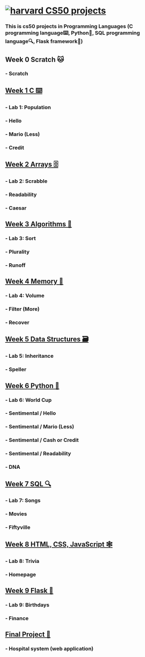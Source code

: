 # [![harvard](https://pll.harvard.edu/themes/custom/twel_scholar/favicon.ico) CS50 projects](https://github.com/ms228823/CS50-projects)
### This is cs50 projects in Programming Languages (C programming language⌨️, Python🐍, SQL programming language🔍, Flask framework🧪)
## Week 0 Scratch 🐱
### - Scratch 

## [Week 1 C ⌨️](https://github.com/ms228823/CS50-projects/tree/main/C-projects/Week-1)
### - Lab 1: Population
### - Hello
### - Mario (Less)
### - Credit

## [Week 2 Arrays 🗄️](https://github.com/ms228823/CS50-projects/tree/main/C-projects/Week-2)
### - Lab 2: Scrabble
### - Readability
### - Caesar

## [Week 3 Algorithms 📝](https://github.com/ms228823/CS50-projects/tree/main/C-projects/Week-3)
### - Lab 3: Sort
### - Plurality
### - Runoff 

## [Week 4 Memory 🧠](https://github.com/ms228823/CS50-projects/tree/main/C-projects/Week-4)
### - Lab 4: Volume 
### - Filter (More)
### - Recover 

## [Week 5 Data Structures 🗃️](https://github.com/ms228823/CS50-projects/tree/main/C-projects/Week-5)
### - Lab 5: Inheritance
### - Speller

## [Week 6 Python 🐍](https://github.com/ms228823/CS50-projects/tree/main/Python-projects)
### - Lab 6: World Cup
### - Sentimental / Hello
### - Sentimental / Mario (Less)
### - Sentimental / Cash or Credit
### - Sentimental / Readability
### - DNA

## [Week 7 SQL 🔍](https://github.com/ms228823/CS50-projects/tree/main/SQL-projects)
### - Lab 7: Songs
### - Movies
### - Fiftyville

## [Week 8 HTML, CSS, JavaScript 🕸️](https://github.com/ms228823/CS50-projects/tree/main/HTML%2C%20CSS%26%20JS-projects)
### - Lab 8: Trivia
### - Homepage

## [Week 9 Flask 🧪](https://github.com/ms228823/CS50-projects/tree/main/Flask-projects)
### - Lab 9: Birthdays
### - Finance

## [Final Project 🏥](https://github.com/ms228823/CS50-projects/tree/main/hospital%20system%20web%20application%20final%20project)
### - Hospital system (web application)
